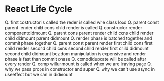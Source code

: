 # React Life Cycle

Q. first costructor is called the reder is called whe class load
Q. parent const parent render child cons child render is called
Q. constructor render componentdidmount
Q. parent cons parent render child cons child render child didmount parent didmount
Q. render phase is batched together and commit phase together
Q. parent const parent render first child cons first child render second child cons second child render first child didmount second child didmount bcz dom manipulation is expensive and render phase is fast than commit phase
Q. compdidupdate will be called after every render
Q. comp willunmount is called when we are leaving page
Q. why we pass props in constructor and super
Q. why we can't use async in useeffect but we can in didmount
